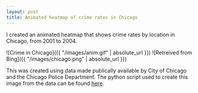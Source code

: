 ```yaml
---
layout: post
title: Animated heatmap of crime rates in Chicago
---
```


I created an animated heatmap that shows crime rates by location in Chicago, from 2001 to 2004. 

![Crime in Chicago]({{ "/images/anim.gif" | absolute_url }})    ![Retreived from Bing]({{ "/images/chicago.png" | absolute_url }})

This was created using data made publically available by City of Chicago and the Chicago Police Department. The python script used to create this image from the data can be found [here](https://www.kaggle.com/lane203j/animated-heat-map-of-crime-in-chicago-2001-2004).
